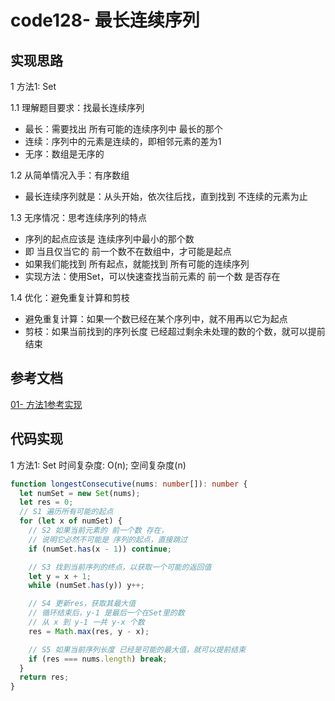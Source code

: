 # code128- 最长连续序列

## 实现思路

1 方法1: Set

1.1 理解题目要求：找最长连续序列
  - 最长：需要找出 所有可能的连续序列中 最长的那个
  - 连续：序列中的元素是连续的，即相邻元素的差为1
  - 无序：数组是无序的

1.2 从简单情况入手：有序数组
  - 最长连续序列就是：从头开始，依次往后找，直到找到 不连续的元素为止


1.3 无序情况：思考连续序列的特点
  - 序列的起点应该是 连续序列中最小的那个数
  - 即 当且仅当它的 前一个数不在数组中，才可能是起点
  - 如果我们能找到 所有起点，就能找到 所有可能的连续序列
  - 实现方法：使用Set，可以快速查找当前元素的 前一个数 是否存在

1.4 优化：避免重复计算和剪枝
  - 避免重复计算：如果一个数已经在某个序列中，就不用再以它为起点
  - 剪枝：如果当前找到的序列长度 已经超过剩余未处理的数的个数，就可以提前结束


## 参考文档

[01- 方法1参考实现](https://leetcode.cn/problems/longest-consecutive-sequence/solutions/3005726/ha-xi-biao-on-zuo-fa-pythonjavacgojsrust-whop/)


## 代码实现

1 方法1: Set  时间复杂度: O(n);  空间复杂度(n)

```ts
function longestConsecutive(nums: number[]): number {
  let numSet = new Set(nums);
  let res = 0;
  // S1 遍历所有可能的起点
  for (let x of numSet) {
    // S2 如果当前元素的 前一个数 存在，
    // 说明它必然不可能是 序列的起点，直接跳过
    if (numSet.has(x - 1)) continue;

    // S3 找到当前序列的终点，以获取一个可能的返回值
    let y = x + 1;
    while (numSet.has(y)) y++;

    // S4 更新res，获取其最大值
    // 循环结束后，y-1 是最后一个在Set里的数
    // 从 x 到 y-1 一共 y-x 个数
    res = Math.max(res, y - x);

    // S5 如果当前序列长度 已经是可能的最大值，就可以提前结束
    if (res === nums.length) break;
  }
  return res;
}
```



